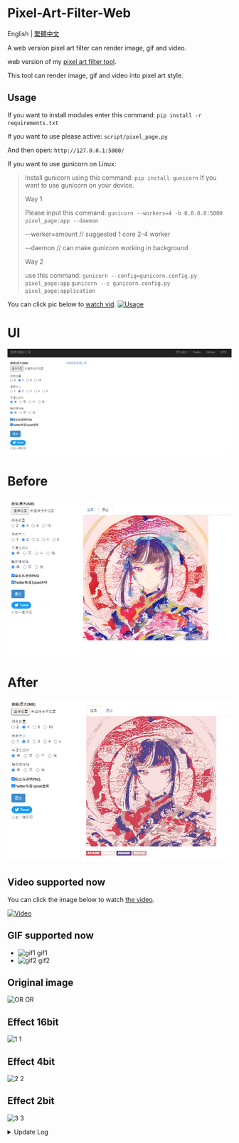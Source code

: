 # Pixel-Art-Filter-Web
English | [繁體中文](README_TCH.md)

A web version pixel art filter can render image, gif and video.

web version of my [pixel art filter tool](https://github.com/JingShing-Tools/Pixel-Art-transform-in-python).

This tool can render image, gif and video into pixel art style.

## Usage
If you want to install modules enter this command: ```pip install -r requirements.txt```

If you want to use please active: ```script/pixel_page.py```

And then open: ```http://127.0.0.1:5000/```

If you want to use gunicorn on Linux:
> Install gunicorn using this command: ```pip install gunicorn```
> If you want to use gunicorn on your device.
> 
> Way 1
> 
> Please input this command: ```gunicorn --workers=4 -b 0.0.0.0:5000 pixel_page:app --daemon```
> 
> --worker=amount // suggested 1 core 2-4 worker
> 
> --daemon // can make gunicorn working in background
> 
> Way 2
> 
> use this command: ```gunicorn --config=gunicorn.config.py pixel_page:app```
> ```gunicorn --c gunicorn.config.py pixel_page:application```

You can click pic below to [watch vid](https://youtu.be/HpTbwjZv2y0).
[![Usage](https://img.youtube.com/vi/HpTbwjZv2y0/maxresdefault.jpg)](https://youtu.be/HpTbwjZv2y0)

# UI
![UI](sample/UI.png)
# Before
![Before](sample/before.png)
# After
![After](sample/after.png)

## Video supported now
You can click the image below to watch [the video](https://youtu.be/W8HxlqgLQnQ).

[![Video](https://i0.hdslb.com/bfs/archive/7220c2155a7e8550a7766eafead297b43cf93426.jpg@640w_400h_1c_!web-space-index-myvideo.webp)](https://youtu.be/W8HxlqgLQnQ)

## GIF supported now
* ![gif1 gif1](https://github.com/JingShing/Pixel-Art-transform-in-python/blob/main/sample/gif1.gif)
* ![gif2 gif2](https://github.com/JingShing/Pixel-Art-transform-in-python/blob/main/sample/gif2.gif)

## Original image
![OR OR](https://github.com/JingShing/Pixel-Art-transform-in-python/blob/main/sample/or.jpg)

## Effect 16bit
![1 1](https://github.com/JingShing/Pixel-Art-transform-in-python/blob/main/sample/1.png)
## Effect 4bit
![2 2](https://github.com/JingShing/Pixel-Art-transform-in-python/blob/main/sample/2.png)
## Effect 2bit
![3 3](https://github.com/JingShing/Pixel-Art-transform-in-python/blob/main/sample/3.png)
<details>
<summary>Update Log</summary>

## Ver 1.0

* Released exe
* Feature
  * Color num
  * Pixel size
  * Smoothing
  * Outline
  * Dithering

## Ver 1.1

* Add Chinese text
* Add compression
* Feature
  * Add Saturation
  * Add Contrast
  * Add brightness

## Ver 1.2

* Add more option of color nums, contrast and saturation values

## Ver 1.2.1

* Add maker name

## Ver 1.3

* Add page system
* Add mode switch
* Add custom mode -> can edit value you want

## Ver1.4

* Improved dithering effect. Removed noise points.

## Ver1.5

* Add gif module.
* If file is gif it will be gif mode. It will automatic save as gif when transform is done.
* Now supported gif.

## Ver1.6

* Working on Video module -> can edit mp4 and avi with experiment module.
  * flv file save has some bug.
  * This module will eat most of your cpu. So i will wrapped it as another tool.
* Found bug can't save as chinese character name file.
* [video module](https://github.com/JingShing/Opencv-Video-edit-module)

## Ver1.6.1

* GIF

  * Fixed gif duration error.

  * now can support ".gif "  and " .GIF "

* Video

  * Try to add video module in pixel art filter.
  * It's an experimental area. Use it wisely and trust your computer.
  * Now can transform video but there are some rules and thing you should know:
    * If it start it won't stop and cannot pause so you need to use it wisely.
    * It will take more time and ate almost your cpu when you use setting that are complex.
    * If it done video cover will display on window. And it will automatically save at the folder you put the exe.
    * Edited video will lost sound and become ultimately large. So be careful.
  * I add cmd for process hint. It will be there until I removed video edit part.

## Ver1.6.2

* Add save success hint
* Found gif convert bug. Fixed.
* Add tqdm as process bar in cmd.
  * Add process bar on both gif and video part in cmd.
* Add video rendering window.
  * You can press 'Q' to stop rendering video now

## Ver1.6.3

* Windows size will limit in a scope. -> it will be limited in 800 X 600

## Ver1.6.4

* Add gif rendering display window
* can stop render while rendering gif by pressing 'Q'

## Ver1.7

* Add mouse control:
  * Use scroll up to scale up
  * Use scroll down to scale down
  * Use mouse mid button to make image back to original pos and scale rate
  * Can drag image now by left click and moving mouse
* Add dict to save sets to make code more flexible.

## Ver1.7.1

* Improved scaled image resolution
* Can import and save sets. But mode should be same as saved set.

## Usage
You can click pic to watch vid.
[![Usage](https://img.youtube.com/vi/HpTbwjZv2y0/maxresdefault.jpg)](https://youtu.be/HpTbwjZv2y0)

## Video supported now
[![Video](https://i0.hdslb.com/bfs/archive/7220c2155a7e8550a7766eafead297b43cf93426.jpg@640w_400h_1c_!web-space-index-myvideo.webp)](https://youtu.be/W8HxlqgLQnQ)

## GIF supported now
* ![gif1 gif1](https://github.com/JingShing/Pixel-Art-transform-in-python/blob/main/sample/gif1.gif)
* ![gif2 gif2](https://github.com/JingShing/Pixel-Art-transform-in-python/blob/main/sample/gif2.gif)

## Mode Switch
* ![custom_mode custom_mode](https://github.com/JingShing/Pixel-Art-transform-in-python/blob/main/sample/custom_mode.png)
* ![simple_mode simple_mode](https://github.com/JingShing/Pixel-Art-transform-in-python/blob/main/sample/simple_mode.png)

## New UI
![UI2 UI2](https://github.com/JingShing/Pixel-Art-transform-in-python/blob/main/sample/UI2.png)

## UI
![UI UI](https://github.com/JingShing/Pixel-Art-transform-in-python/blob/main/sample/UI.png)

## Original image
![OR OR](https://github.com/JingShing/Pixel-Art-transform-in-python/blob/main/sample/or.jpg)

## Effect 16bit
![1 1](https://github.com/JingShing/Pixel-Art-transform-in-python/blob/main/sample/1.png)
## Effect 4bit
![2 2](https://github.com/JingShing/Pixel-Art-transform-in-python/blob/main/sample/2.png)
## Effect 2bit
![3 3](https://github.com/JingShing/Pixel-Art-transform-in-python/blob/main/sample/3.png)
</details>
